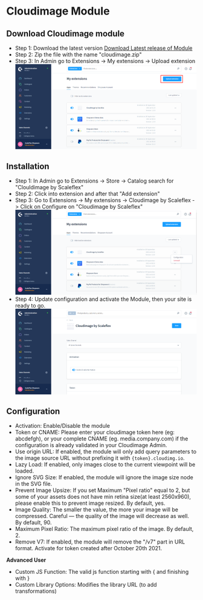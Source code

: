 # Cloudimage Module

## Download Cloudimage module

- Step 1: Download the latest version [Download Latest release of Module](https://github.com/scaleflex/shopware-cloudimage-plugin/releases)
- Step 2: Zip the file with the name "cloudimage.zip"
- Step 3: In Admin go to Extensions -> My extensions -> Upload extension
  ![](docs/upload-extension.png)
  
## Installation

- Step 1: In Admin go to Extensions -> Store -> Catalog search for "Clouldimage by Scaleflex"
- Step 2: Click into extension and after that "Add extension"
- Step 3: Go to Extensions -> My extensions -> Cloudimage by Scaleflex -> Click on Configure on "Cloudimage by Scaleflex"
  ![](docs/configuration.png)
- Step 4: Update configuration and activate the Module, then your site is ready to go.
  ![](docs/setting.png)
  
## Configuration
- Activation: Enable/Disable the module
- Token or CNAME: Please enter your cloudimage token here (eg: abcdefgh), or your complete CNAME (eg. media.company.com) if the configuration is already validated in your Cloudimage Admin.
- Use origin URL: If enabled, the module will only add query parameters to the image source URL without prefixing it with `{token}.cloudimg.io`.
- Lazy Load: If enabled, only images close to the current viewpoint will be loaded.
- Ignore SVG Size: If enabled, the module will ignore the image size node in the SVG file.
- Prevent Image Upsize: If you set Maximum "Pixel ratio" equal to 2, but some of your assets does not have min retina size(at least 2560x960), please enable this to prevent image resized. By default, yes.
- Image Quality: The smaller the value, the more your image will be compressed. Careful — the quality of the image will decrease as well. By default, 90.
- Maximum Pixel Ratio: The maximum pixel ratio of the image. By default, 2.
- Remove V7: If enabled, the module will remove the "/v7" part in URL format. Activate for token created after October 20th 2021.

**Advanced User**
- Custom JS Function: The valid js function starting with { and finishing with }
- Custom Library Options: Modifies the library URL (to add transformations)